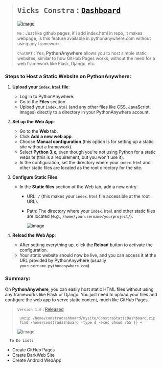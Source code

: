 ># `Vicks Constra` : [`Dashboard`](https://constradashboard.pythonanywhere.com/dashboard/html/vertical-menu-template/index.html)
>
>[![image](https://github.com/user-attachments/assets/f4026a23-c874-4744-b206-392c4e5b91b2)](https://constradashboard.pythonanywhere.com/dashboard/html/vertical-menu-template/ui-carousel.html)
>
> `Me` : Just like github pages, if i add index.html in repo, it makes webpage, is this feature available in pythonanywhere.com without using any framework.
>
>`ChatGPT` : Yes, **PythonAnywhere** allows you to host simple static websites, similar to how GitHub Pages works, without the need for a web framework like Flask, Django, etc.

### Steps to Host a Static Website on PythonAnywhere:

1. **Upload your `index.html` file**:
   - Log in to PythonAnywhere.
   - Go to the **Files** section.
   - Upload your `index.html` (and any other files like CSS, JavaScript, images) directly to a directory in your PythonAnywhere account.

2. **Set up the Web App**:
   - Go to the **Web** tab.
   - Click **Add a new web app**.
   - Choose **Manual configuration** (this option is for setting up a static site without a framework).
   - Select **Python 3.x**, even though you're not using Python for a static website (this is a requirement, but you won't use it).
   - In the configuration, set the directory where your `index.html` and other static files are located as the root directory for the site.

3. **Configure Static Files**:
   - In the **Static files** section of the Web tab, add a new entry:
     - URL: `/` (this makes your `index.html` file accessible at the root URL).
     - Path: The directory where your `index.html` and other static files are located (e.g., `/home/yourusername/yourproject/`).

         ![image](https://github.com/user-attachments/assets/ed3e7537-7fab-46a7-887c-426cda64686e)

4. **Reload the Web App**:
   - After setting everything up, click the **Reload** button to activate the configuration.
   - Your static website should now be live, and you can access it at the URL provided by PythonAnywhere (usually `yourusername.pythonanywhere.com`).

### Summary:
On **PythonAnywhere**, you can easily host static HTML files without using any frameworks like Flask or Django. You just need to upload your files and configure the web app to serve static content, much like GitHub Pages.

> `Version 1.0` : [Released](https://github.com/imvickykumar999/Constra-Dashboard/releases/tag/StaticDeployment)
>
>      unzip /home/constradashboard/mysite/ConstraStaticDashboard.zip
>      find /home/constradashboard -type d -exec chmod 755 {} +
>
>![image](https://github.com/user-attachments/assets/b64f6763-94b9-42a1-ab58-f0f324d8ff19)

      To Do List:

- Create GitHub Pages
- Craete DarkWeb Site
- Create Android WebApp
